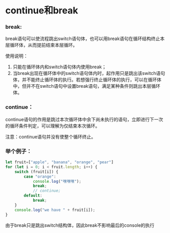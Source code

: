 # continue和break

### **break**:

break语句可以使流程跳出switch语句体，也可以用break语句在循环结构终止本层循环体，从而提前结束本层循环。

使用说明：
1. 只能在循环体内和switch语句体内使用break；
2. 当break出现在循环体中的switch语句体内时，起作用只是跳出该switch语句体，并不能终止循环体的执行。若想强行终止循环体的执行，可以在循环体中，但并不在switch语句中设置break语句，满足某种条件则跳出本层循环体。

### **continue**：

continue语句的作用是跳过本次循环体中余下尚未执行的语句，立即进行下一次的循环条件判定，可以理解为仅结束本次循环。

注意：continue语句并没有使整个循环终止。

### **举个例子**：
```javascript
let fruit=["apple", "banana", "orange", "pear"]
for (let i = 0; i < fruit.length; i++) {
    switch (fruit[i]) {
        case "orange":
            console.log("嘿嘿嘿");
            break;
            // continue;
        default:
            break;
    }
    console.log("we have " + fruit[i]);
}
```

由于break只是跳出switch结构体，因此break不影响最后的console的执行